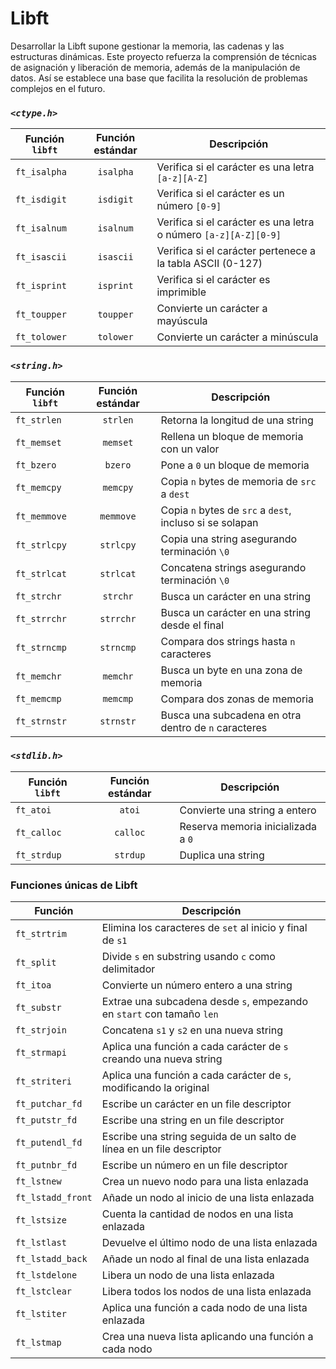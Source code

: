 # Libft

Desarrollar la Libft supone gestionar la memoria, las cadenas y las estructuras dinámicas. Este proyecto refuerza la comprensión de técnicas de asignación y liberación de memoria, además de la manipulación de datos. Así se establece una base que facilita la resolución de problemas complejos en el futuro.


### *`<ctype.h>`*  
| Función `libft` | Función estándar | Descripción |
|-----------------|------------------|-------------|
| `ft_isalpha` | <center>`isalpha`<center> | Verifica si el carácter es una letra `[a-z][A-Z]` |
| `ft_isdigit` | <center>`isdigit`<center> | Verifica si el carácter es un número `[0-9]` |
| `ft_isalnum` | <center>`isalnum`<center> | Verifica si el carácter es una letra o número `[a-z][A-Z][0-9]` |
| `ft_isascii` | <center>`isascii`<center> | Verifica si el carácter pertenece a la tabla ASCII (0-127) |
| `ft_isprint` | <center>`isprint`<center> | Verifica si el carácter es imprimible |
| `ft_toupper` | <center>`toupper`<center> | Convierte un carácter a mayúscula |
| `ft_tolower` | <center>`tolower`<center> | Convierte un carácter a minúscula |

### *`<string.h>`*  
| Función `libft` | Función estándar | Descripción |
|-----------------|------------------|-------------|
| `ft_strlen`  | <center>`strlen`<center>  | Retorna la longitud de una string |
| `ft_memset`  | <center>`memset`<center>  | Rellena un bloque de memoria con un valor |
| `ft_bzero`   | <center>`bzero`<center>   | Pone a `0` un bloque de memoria |
| `ft_memcpy`  | <center>`memcpy`<center>  | Copia `n` bytes de memoria de `src` a `dest` |
| `ft_memmove` | <center>`memmove`<center> | Copia `n` bytes de `src` a `dest`, incluso si se solapan |
| `ft_strlcpy` | <center>`strlcpy`<center> | Copia una string asegurando terminación `\0` |
| `ft_strlcat` | <center>`strlcat`<center> | Concatena strings asegurando terminación `\0` |
| `ft_strchr`  | <center>`strchr`<center>  | Busca un carácter en una string |
| `ft_strrchr` | <center>`strrchr`<center> | Busca un carácter en una string desde el final |
| `ft_strncmp` | <center>`strncmp`<center> | Compara dos strings hasta `n` caracteres |
| `ft_memchr`  | <center>`memchr`<center>  | Busca un byte en una zona de memoria |
| `ft_memcmp`  | <center>`memcmp`<center>  | Compara dos zonas de memoria |
| `ft_strnstr` | <center>`strnstr`<center> | Busca una subcadena en otra dentro de `n` caracteres |

### *`<stdlib.h>`*  
| Función `libft` | Función estándar | Descripción |
|-----------------|------------------|-------------|
| `ft_atoi`    | <center>`atoi`<center>    | Convierte una string a entero |
| `ft_calloc`  | <center>`calloc`<center>  | Reserva memoria inicializada a `0` |
| `ft_strdup`  | <center>`strdup`<center>  | Duplica una string |

### Funciones únicas de Libft
| Función  | Descripción |
|----------|-------------|
| `ft_strtrim`      | Elimina los caracteres de `set` al inicio y final de `s1`|
| `ft_split`        | Divide `s` en substring usando `c` como delimitador |
| `ft_itoa`         | Convierte un número entero a una string |
| `ft_substr`       | Extrae una subcadena desde `s`, empezando en `start` con tamaño `len` |
| `ft_strjoin`      | Concatena `s1` y `s2` en una nueva string |
| `ft_strmapi`      | Aplica una función a cada carácter de `s` creando una nueva string |
| `ft_striteri`     | Aplica una función a cada carácter de `s`, modificando la original |
| `ft_putchar_fd`   | Escribe un carácter en un file descriptor |
| `ft_putstr_fd`    | Escribe una string en un file descriptor |
| `ft_putendl_fd`   | Escribe una string seguida de un salto de línea en un file descriptor |
| `ft_putnbr_fd`    | Escribe un número en un file descriptor |
| `ft_lstnew`       | Crea un nuevo nodo para una lista enlazada |
| `ft_lstadd_front` | Añade un nodo al inicio de una lista enlazada |
| `ft_lstsize`      | Cuenta la cantidad de nodos en una lista enlazada |
| `ft_lstlast`      | Devuelve el último nodo de una lista enlazada |
| `ft_lstadd_back`  | Añade un nodo al final de una lista enlazada |
| `ft_lstdelone`    | Libera un nodo de una lista enlazada |
| `ft_lstclear`     | Libera todos los nodos de una lista enlazada |
| `ft_lstiter`      | Aplica una función a cada nodo de una lista enlazada |
| `ft_lstmap`       | Crea una nueva lista aplicando una función a cada nodo |